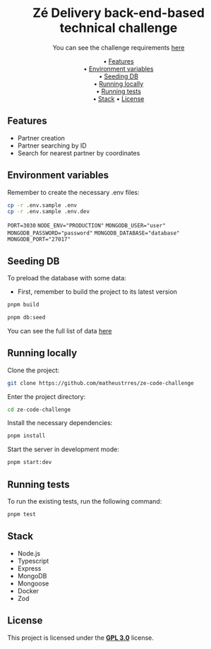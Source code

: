 <h1 align="center">
  Zé Delivery back-end-based technical challenge
  </a>
</h1>

<p align="center">You can see the challenge requirements <a href="https://github.com/ab-inbev-ze-company/ze-code-challenges/blob/master/backend.md" target="_blank">here</a>

<p align="center">
  • <a href="#features">Features</a><br>
  • <a href="#environment-variables">Environment variables</a><br>
  • <a href="#seeding-db">Seeding DB</a><br>
  • <a href="#running-locally">Running locally</a><br>
  • <a href="#running-tests">Running tests</a><br>
  • <a href="#stack">Stack</a>
  • <a href="#license">License</a>
</p>

## Features

- Partner creation
- Partner searching by ID
- Search for nearest partner by coordinates

## Environment variables

Remember to create the necessary .env files:

```bash
cp -r .env.sample .env
cp -r .env.sample .env.dev
```

`PORT=3030`
`NODE_ENV="PRODUCTION"`
`MONGODB_USER="user"`
`MONGODB_PASSWORD="password"`
`MONGODB_DATABASE="database"`
`MONGODB_PORT="27017"`

## Seeding DB

To preload the database with some data:

- First, remember to build the project to its latest version

```bash
pnpm build
```

```bash
pnpm db:seed
```

You can see the full list of data <a href="https://github.com/matheustrres/ze-code-challenge/blob/main/assets/pdvs.json" target="_blank">here</a>

## Running locally

Clone the project:

```bash
git clone https://github.com/matheustrres/ze-code-challenge
```

Enter the project directory:

```bash
cd ze-code-challenge
```

Install the necessary dependencies:

```bash
pnpm install
```

Start the server in development mode:

```bash
pnpm start:dev
```

## Running tests

To run the existing tests, run the following command:

```bash
pnpm test
```

## Stack

- Node.js
- Typescript
- Express
- MongoDB
- Mongoose
- Docker
- Zod

## License  

This project is licensed under the **[GPL 3.0](https://github.com/matheustrres/ze-code-challenge/blob/main/LICENSE)** license.